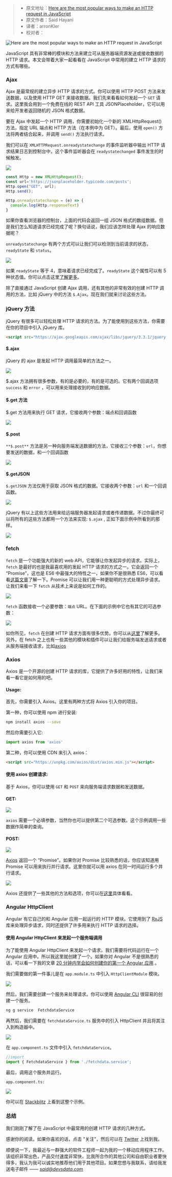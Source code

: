 > * 原文地址：[Here are the most popular ways to make an HTTP request in JavaScript](https://www.freecodecamp.org/news/here-is-the-most-popular-ways-to-make-an-http-request-in-javascript-954ce8c95aaa/)
> * 原文作者：Said Hayani
> * 译者：arronKler
> * 校对者：

![Here are the most popular ways to make an HTTP request in JavaScript](https://cdn-media-1.freecodecamp.org/images/1*gqHgCNubMncv7EwWNdArGQ.png)

JavaScript 具有非常棒的模块和方法来建立可从服务器端资源发送或接收数据的 HTTP 请求。本文会带着大家一起看看在 JavaScript 中常用的建立 HTTP 请求的方式有哪些。

### Ajax

Ajax 是最常规的建立异步 HTTP 请求的方式。你可以使用 HTTP POST 方法来发送数据，以及使用 HTTP GET 来接收数据。我们先来看看如何发起一个 `GET` 请求。这里我会用到一个免费在线的 REST API 工具 JSONPlaceholder，它可以用来给开发者返回随机的 JSON 格式数据。

要在 Ajax 中发起一个 HTTP 调用，你需要初始化一个新的 XMLHttpRequest() 方法，指定 URL 端点和 HTTP 方法（在本例中为 GET）。最后，使用 `open()` 方法将两者结合起来，并调用 `send()` 方法执行请求。

我们可以在 `XMLHTTPRequest.onreadystatechange` 的事件监听器中输出 HTTP 请求结果日志到控制台中，这个事件监听器会在 `readystatechanged` 事件发生的时候触发。

![](https://cdn-media-1.freecodecamp.org/images/1*zXtlRe4yRF3tZkFFvBhZeA.png)

```js
const Http = new XMLHttpRequest();
const url='https://jsonplaceholder.typicode.com/posts';
Http.open("GET", url);
Http.send();

Http.onreadystatechange = (e) => {
  console.log(Http.responseText)
}
```

如果你查看浏览器的控制台，上面的代码会返回一组 JSON 格式的数组数据。但是我们怎么知道请求已经完成了呢？换句话说，我们应该怎样处理 Ajax 的响应数据呢？


`onreadystatechange` 有两个方式可以让我们可以检测到当前请求的状态， `readyState` 和 `status`。


![](https://cdn-media-1.freecodecamp.org/images/1*UfZf6qaZwNh5Mptft4WIZA.png)

如果 `readyState` 等于 4，意味着请求已经完成了。`readyState` 这个属性可以有 5 种状态值。你可以点击这里[了解更多][1]。

除了直接通过 JavaScript 创建 Ajax 调用，还有其他的非常有效的创建 HTTP 调用的方法，比如 jQuery 中的方法 `$.Ajax`。现在我们就来讨论这些方法。

### jQuery 方法

jQuery 有很多可以轻松处理 HTTP 请求的方法。为了能使用到这些方法，你需要在你的项目中引入 jQuery 库。

```html
<script src="https://ajax.googleapis.com/ajax/libs/jquery/3.3.1/jquery.min.js"></script>
```

#### $.ajax

jQuery 的 ajax 是发起 HTTP 调用最简单的方法之一。

![](https://cdn-media-1.freecodecamp.org/images/1*vZ4BqVQfsvtpJm_RCsCE2Q.png)

$.ajax 方法拥有很多参数，有的是必要的，有的是可选的。它有两个回调选项 `success`  和 `error` ，可以用来处理接收到的响应数据。

#### $.get 方法

$.get 方法用来执行 GET 请求，它接收两个参数：端点和回调函数

![](https://cdn-media-1.freecodecamp.org/images/1*2koN5FJuT68WIyRKTihe5w.png)

#### $.post

`**$.post**` 方法是另一种向服务端发送数据的方法，它接收三个参数：`url`，你想要发送的数据，和一个回调函数

![](https://cdn-media-1.freecodecamp.org/images/1*ql6Yp1EJfD7850GXhErwyw.png)

#### $.getJSON

`$.getJSON` 方法仅用于获取 JSON 格式的数据。它接收两个参数：`url` 和一个回调函数。

![](https://cdn-media-1.freecodecamp.org/images/1*hdcFdVHiBiRAo1YOi_Kt0Q.png)

jQuery 有以上这些方法用来给远端服务器发起请求或者传递数据。不过你最终可以将所有的这些方法都用一个方法来实现: `$.ajax` , 正如下面示例中所看到的那样。

![](https://cdn-media-1.freecodecamp.org/images/1*soPARjfQXMcZ5ccPK1QMmA.png)

### fetch

`fetch` 是一个功能强大的新的 web API，它能够让你发起异步的请求。实际上， `fetch` 是最好的也是我最喜欢用的发起 HTTP 请求的方式之一。它会返回一个 “Promise”，这也是 ES6 中最强大的特性之一，如果你不是很熟悉 ES6，可以看看[这篇文章][3]了解一下。Promise 可以让我们用一种更聪明的方式处理异步请求。让我们来看一下 `fetch` 从技术上来说是如何工作的。

![](https://cdn-media-1.freecodecamp.org/images/1*kz6k4VRs0RiVCasWR0pCow.png)

`fetch` 函数接收一个必要参数：`端点` URL。在下面的示例中它也有其它的可选参数：

![](https://cdn-media-1.freecodecamp.org/images/1*QasrBgYZcU4BBFHqD2bBdg.png)

如你所见，`fetch` 在创建 HTTP 请求方面有很多优势。你可以从[这里][4]了解更多。另外，在 fetch 之上也有一些其他的模块和插件可以让我们给服务端发送请求或者从服务端接收请求，比如[axios][5]

### Axios

Axios 是一个开源的创建 HTTP 请求的库，它提供了许多好用的特性，让我们来看一看它是如何用的吧。

#### Usage:

首先，你需要引入 Axios。这里有两种方式将 Axios 引入你的项目。

第一种，你可以使用 npm 进行安装:

```bash
npm install axios --save
```

然后你需要引入它:

```js
import axios from 'axios'
```

第二种，你可以使用 CDN 来引入 axios：

```html
<script src="https://unpkg.com/axios/dist/axios.min.js"></script>
```

#### 使用 axios 创建请求:

基于 Axios，你可以使用 `GET` 和 `POST` 来向服务端请求数据和发送数据。

#### GET:

![](https://cdn-media-1.freecodecamp.org/images/1*4wmqiPsSN5mdgjJiRaKVZg.png)

`axios` 需要一个必填参数，当然你也可以提供第二个可选参数。这个示例调用一些数据作简单的查询。

#### POST:

![](https://cdn-media-1.freecodecamp.org/images/1*ey6-vwsrm9RAhyoU15u6xQ.png)

[Axios][7]  返回一个 “Promise”。如果你对 Promise 比较熟悉的话，你应该知道用 Promise 可以用来执行并行请求。这里你就可以用 axios 在同一时间运行多个并行请求。

![](https://cdn-media-1.freecodecamp.org/images/1*40Pji4utVKPpC7-dePfC6Q.png)

Axios 还提供了一些其他的方法和选项，你可以在[这里][8]具体看看。

### Angular HttpClient

Angular 有它自己的和 Angular 应用一起运行的 HTTP 模块。它使用到了 [RxJS][9] 库来处理异步请求，同时还提供了许多用来执行 HTTP 请求的选择。

#### 使用 Angular HttpClient 来发起一个服务端调用
为了能使用 Angular HttpClient 来发起一个请求，我们需要将代码运行在一个 Angular 应用中。所以我这里就创建了一个。如果你对 Angular 不是很熟悉的话，可以看一下我的文章 [20 分钟内学会如何创建你的第一个 Angular 应用][10] 。

我们需要做的第一件事儿是在 `app.module.ts` 中引入 `HttpClientModule` 模块。

![](https://cdn-media-1.freecodecamp.org/images/1*iFuW5Fbp91VR5gwQ6XNMEQ.png)

然后，我们需要创建一个服务来处理请求。你可以使用 [Angular CLI][11] 很容易的创建一个服务。

```bash
ng g service  FetchdataService
```

再然后，我们需要在 `fetchdataService.ts` 服务中的引入 HttpClient 并且将其注入到构造器中。

![](https://cdn-media-1.freecodecamp.org/images/1*kKwELAhSSpnN8DvIgdOfcQ.png)

在 `app.component.ts` 文件中引入 `fetchdataService`。

```ts
//import
import { FetchdataService } from './fetchdata.service';
```

最后，调用这个服务并运行。

`app.component.ts:`

![](https://cdn-media-1.freecodecamp.org/images/1*OrRe183Yaclt19n5ZQ194Q.png)

你可以在 [Stackblitz][12] 上看到这整个示例。

### 总结

我们刚刚了解了在 JavaScript 中最常用的创建 HTTP 请求的几种方式。

感谢你的阅读。如果你喜欢的话，点击 "关注"，然后可以在 [Twitter][13] 上找到我。

顺便说一下，我最近与一群强大的软件工程师一起为我的一个移动应用程序工作。该组织非常出色，产品交付速度非常快，比我所合作的其他公司和自由职业者要快得多，我认为我可以诚实地推荐他们用于其他项目。如果您想与我联系，请给我发送电子邮件 —— [_said@devsdata.com_][14]

[1]: https://developer.mozilla.org/en-US/docs/Web/API/XMLHttpRequest/readyState
[2]: https://ajax.googleapis.com/ajax/libs/jquery/3.3.1/jquery.min.js
[3]: https://medium.freecodecamp.org/write-less-do-more-with-javascript-es6-5fd4a8e50ee2
[4]: https://developer.mozilla.org/en-US/docs/Web/API/Fetch_API/Using_Fetch
[5]: https://github.com/axios/axios
[6]: https://unpkg.com/axios/dist/axios.min.js
[7]: https://github.com/axios/axios
[8]: https://github.com/axios/axios
[9]: http://reactivex.io/rxjs/
[10]: https://medium.freecodecamp.org/learn-how-to-create-your-first-angular-app-in-20-min-146201d9b5a7
[11]: https://cli.angular.io/
[12]: https://stackblitz.com/edit/angular-httpclinent
[13]: https://twitter.com/SaidHYN
[14]: mailto:said@devsdata.com
